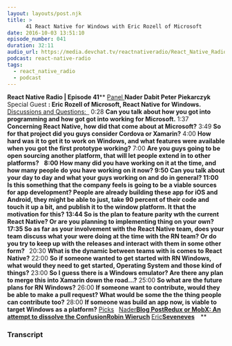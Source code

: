 ```yaml
---
layout: layouts/post.njk
title: >
      41 React Native for Windows with Eric Rozell of Microsoft
date: 2016-10-03 13:51:10
episode_number: 041
duration: 32:11
audio_url: https://media.devchat.tv/reactnativeradio/React_Native_Radio_Episode_41.mp3
podcast: react-native-radio
tags: 
  - react_native_radio
  - podcast
---
```


 **React Native Radio | Episode 41**** <u>Panel </u> **Nader Dabit Peter Piekarczyk** Special Guest **: Eric Rozell of Microsoft, React Native for Windows.** <u>Discussions and Questions: </u> ****<u> </u>**** 0:28 **Can you talk about how you got into programming and how got got into working for Microsoft.** 1:37 **Concerning React Native, how did that come about at Microsoft?** 3:49 **So for that project did you guys consider Cordova or Xamarin?** 4:00 **How hard was it to get it to work on Windows, and what features were available when you got the first prototype working?** 7:00 **Are you guys going to be open sourcing another platform, that will let people extend in to other platforms?** &nbsp; ****8:00** How many did you have working on it at the time, and how many people do you have working on it now? **9:50** Can you talk about your day to day and what your guys working on and do in general? **11:00** Is this something that the company feels is going to be a viable sources for app development? People are already building these app for iOS and Android, they might be able to just, take 90 percent of their code and touch it up a bit, and publish it to the window platform. It that the motivation for this? **13:44** So is the plan to feature parity&nbsp;wth the current React Native? Or are you planning to implementing thing on your own? **17:35** So as far as your involvement with the React Native team, does your team discuss what your were doing at the time with the RN team? Or do you try to keep up with the releases and interact with them in some other form? **&nbsp;**** 20:30 **What is the dynamic between teams with is comes to React Native?** 22:00 **So if someone wanted to get started with RN Windows, what would they need to get started, Operating System and those kind of things?** 23:00 **So I guess there is a Windows emulator? Are there any plan to merge this into Xamarin down the road…?** 25:00 **So what are the future plans for RN Windows?** 26:00 **If someone want to contribute, would they be able to make a pull&nbsp;request? What would be some the the thing people can contribute too?** 28:00 **If someone was build an app now, is viable to target Windows as a platform?** <u>Picks</u> ****&nbsp;**** <u>Nader</u>**<u>Blog Post</u>[Redux or MobX: An attempt to dissolve the Confusion](http://www.robinwieruch.de)<u>Robin Wieruch</u>&nbsp;<u></u>**<u>Eric</u>**[Seveneves](https://www.amazon.com/Seveneves-Novel-Neal-Stephenson/dp/0062190377)&nbsp; &nbsp;**&nbsp;**&nbsp;

### Transcript


